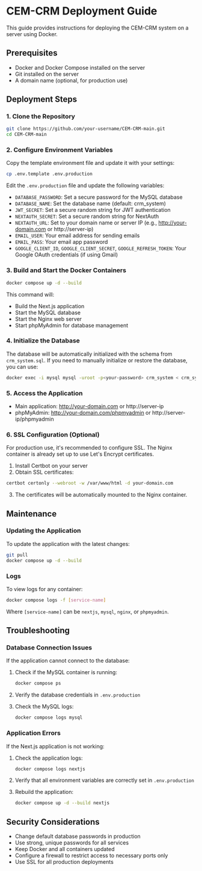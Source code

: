 # CEM-CRM Deployment Guide

This guide provides instructions for deploying the CEM-CRM system on a server using Docker.

## Prerequisites

- Docker and Docker Compose installed on the server
- Git installed on the server
- A domain name (optional, for production use)

## Deployment Steps

### 1. Clone the Repository

```bash
git clone https://github.com/your-username/CEM-CRM-main.git
cd CEM-CRM-main
```

### 2. Configure Environment Variables

Copy the template environment file and update it with your settings:

```bash
cp .env.template .env.production
```

Edit the `.env.production` file and update the following variables:

- `DATABASE_PASSWORD`: Set a secure password for the MySQL database
- `DATABASE_NAME`: Set the database name (default: crm_system)
- `JWT_SECRET`: Set a secure random string for JWT authentication
- `NEXTAUTH_SECRET`: Set a secure random string for NextAuth
- `NEXTAUTH_URL`: Set to your domain name or server IP (e.g., http://your-domain.com or http://server-ip)
- `EMAIL_USER`: Your email address for sending emails
- `EMAIL_PASS`: Your email app password
- `GOOGLE_CLIENT_ID`, `GOOGLE_CLIENT_SECRET`, `GOOGLE_REFRESH_TOKEN`: Your Google OAuth credentials (if using Gmail)

### 3. Build and Start the Docker Containers

```bash
docker compose up -d --build
```

This command will:
- Build the Next.js application
- Start the MySQL database
- Start the Nginx web server
- Start phpMyAdmin for database management

### 4. Initialize the Database

The database will be automatically initialized with the schema from `crm_system.sql`. If you need to manually initialize or restore the database, you can use:

```bash
docker exec -i mysql mysql -uroot -p<your-password> crm_system < crm_system.sql
```

### 5. Access the Application

- Main application: http://your-domain.com or http://server-ip
- phpMyAdmin: http://your-domain.com/phpmyadmin or http://server-ip/phpmyadmin

### 6. SSL Configuration (Optional)

For production use, it's recommended to configure SSL. The Nginx container is already set up to use Let's Encrypt certificates.

1. Install Certbot on your server
2. Obtain SSL certificates:

```bash
certbot certonly --webroot -w /var/www/html -d your-domain.com
```

3. The certificates will be automatically mounted to the Nginx container.

## Maintenance

### Updating the Application

To update the application with the latest changes:

```bash
git pull
docker compose up -d --build
```

### Logs

To view logs for any container:

```bash
docker compose logs -f [service-name]
```

Where `[service-name]` can be `nextjs`, `mysql`, `nginx`, or `phpmyadmin`.

## Troubleshooting

### Database Connection Issues

If the application cannot connect to the database:

1. Check if the MySQL container is running:
   ```bash
   docker compose ps
   ```

2. Verify the database credentials in `.env.production`

3. Check the MySQL logs:
   ```bash
   docker compose logs mysql
   ```

### Application Errors

If the Next.js application is not working:

1. Check the application logs:
   ```bash
   docker compose logs nextjs
   ```

2. Verify that all environment variables are correctly set in `.env.production`

3. Rebuild the application:
   ```bash
   docker compose up -d --build nextjs
   ```

## Security Considerations

- Change default database passwords in production
- Use strong, unique passwords for all services
- Keep Docker and all containers updated
- Configure a firewall to restrict access to necessary ports only
- Use SSL for all production deployments